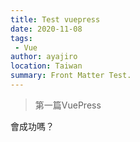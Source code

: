 ```yaml
---
title: Test vuepress
date: 2020-11-08
tags: 
 - Vue
author: ayajiro
location: Taiwan
summary: Front Matter Test.
---
```


> 第一篇VuePress

會成功嗎？